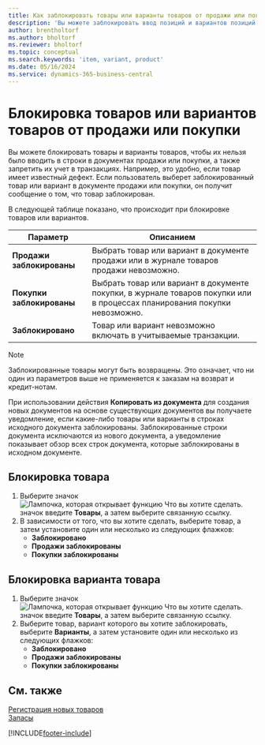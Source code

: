 ```yaml
---
title: Как заблокировать товары или варианты товаров от продажи или покупки
description: 'Вы можете заблокировать ввод позиций и вариантов позиций в строки документов купли-продажи, а также их публикацию в транзакции.'
author: brentholtorf
ms.author: bholtorf
ms.reviewer: bholtorf
ms.topic: conceptual
ms.search.keywords: 'item, variant, product'
ms.date: 05/16/2024
ms.service: dynamics-365-business-central
---
```


# <a name="block-items-or-item-variants-from-sales-or-purchasing"></a>Блокировка товаров или вариантов товаров от продажи или покупки

Вы можете блокировать товары и варианты товаров, чтобы их нельзя было вводить в строки в документах продажи или покупки, а также запретить их учет в транзакциях. Например, это удобно, если товар имеет известный дефект. Если пользователь выберет заблокированный товар или вариант в документе продажи или покупки, он получит сообщение о том, что товар заблокирован.

В следующей таблице показано, что происходит при блокировке товаров или вариантов.  

|Параметр|Описанием|  
|--------------------|------------|  
|**Продажи заблокированы**|Выбрать товар или вариант в документе продажи или в журнале товаров продажи невозможно.|  
|**Покупки заблокированы**|Выбрать товар или вариант в документе покупки, в журнале товаров покупки или в процессах планирования покупки невозможно.|  
|**Заблокировано**|Товар или вариант невозможно включать в учитываемые транзакции.|  

> [!NOTE]
> Заблокированные товары могут быть возвращены. Это означает, что ни один из параметров выше не применяется к заказам на возврат и кредит-нотам.

При использовании действия **Копировать из документа** для создания новых документов на основе существующих документов вы получаете уведомление, если какие-либо товары или варианты в строках исходного документа заблокированы. Заблокированные строки документа исключаются из нового документа, а уведомление показывает обзор всех строк документа, которые заблокированы в исходном документе.

## <a name="to-block-an-item"></a>Блокировка товара

1. Выберите значок ![Лампочка, которая открывает функцию Что вы хотите сделать.](media/ui-search/search_small.png "Что вы хотите сделать") значок введите **Товары**, а затем выберите связанную ссылку.  
2. В зависимости от того, что вы хотите сделать, выберите товар, а затем установите один или несколько из следующих флажков:
    * **Заблокировано**
    * **Продажи заблокированы**
    * **Покупки заблокированы**  

## <a name="to-block-an-item-variant"></a>Блокировка варианта товара

1. Выберите значок ![Лампочка, которая открывает функцию Что вы хотите сделать.](media/ui-search/search_small.png "Что вы хотите сделать") значок введите **Товары**, а затем выберите связанную ссылку.  
2. Выберите товар, вариант которого вы хотите заблокировать, выберите **Варианты**, а затем установите один или несколько из следующих флажков:  
    * **Заблокировано**
    * **Продажи заблокированы**
    * **Покупки заблокированы**

## <a name="see-also"></a>См. также

[Регистрация новых товаров](inventory-how-register-new-items.md)  
[Запасы](inventory-manage-inventory.md)  

[!INCLUDE[footer-include](includes/footer-banner.md)]
